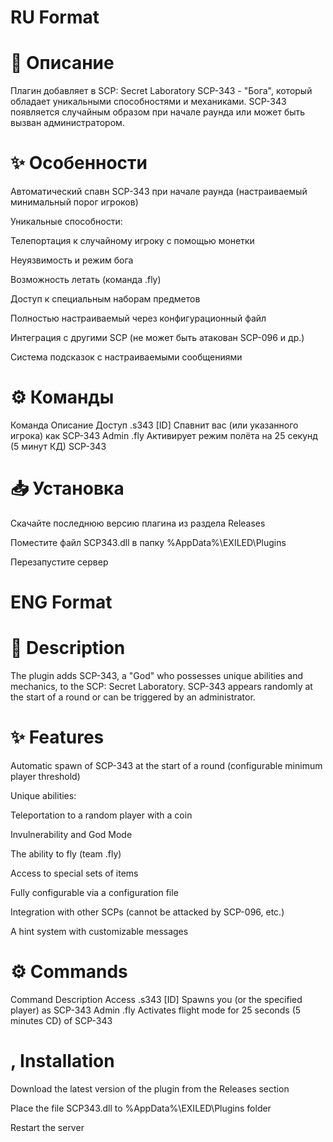 # RU Format

# 📖 Описание
Плагин добавляет в SCP: Secret Laboratory SCP-343 - "Бога", который обладает уникальными способностями и механиками. SCP-343 появляется случайным образом при начале раунда или может быть вызван администратором.

# ✨ Особенности
Автоматический спавн SCP-343 при начале раунда (настраиваемый минимальный порог игроков)

Уникальные способности:

Телепортация к случайному игроку с помощью монетки

Неуязвимость и режим бога

Возможность летать (команда .fly)

Доступ к специальным наборам предметов

Полностью настраиваемый через конфигурационный файл

Интеграция с другими SCP (не может быть атакован SCP-096 и др.)

Система подсказок с настраиваемыми сообщениями

# ⚙️ Команды
Команда	Описание	Доступ
.s343 [ID]	Спавнит вас (или указанного игрока) как SCP-343	Admin
.fly	Активирует режим полёта на 25 секунд (5 минут КД)	SCP-343

# 📥 Установка
Скачайте последнюю версию плагина из раздела Releases

Поместите файл SCP343.dll в папку %AppData%\EXILED\Plugins

Перезапустите сервер


# ENG Format

# 📖 Description
The plugin adds SCP-343, a "God" who possesses unique abilities and mechanics, to the SCP: Secret Laboratory. SCP-343 appears randomly at the start of a round or can be triggered by an administrator.

# ✨ Features
Automatic spawn of SCP-343 at the start of a round (configurable minimum player threshold)

Unique abilities:

Teleportation to a random player with a coin

Invulnerability and God Mode

The ability to fly (team .fly)

Access to special sets of items

Fully configurable via a configuration file

Integration with other SCPs (cannot be attacked by SCP-096, etc.)

A hint system with customizable messages

# ⚙️ Commands
Command Description Access
.s343 [ID]	Spawns you (or the specified player) as SCP-343 Admin
.fly Activates flight mode for 25 seconds (5 minutes CD) of SCP-343

# , Installation
Download the latest version of the plugin from the Releases section

Place the file SCP343.dll to %AppData%\EXILED\Plugins folder

Restart the server
